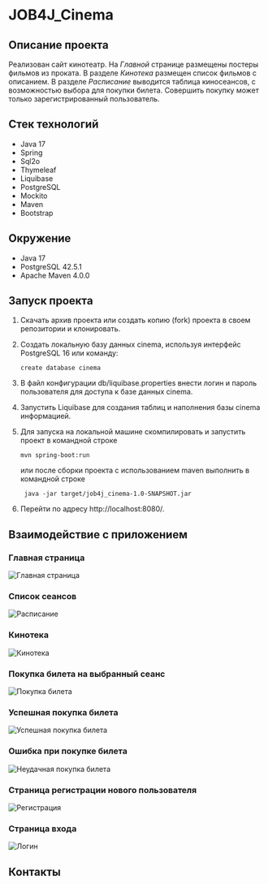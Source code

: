 # JOB4J_Cinema
## Описание проекта
Реализован сайт кинотеатр. 
На *Главной* странице размещены постеры фильмов из проката. В разделе 
*Кинотека* размещен список фильмов с описанием. В разделе *Расписание* 
выводится таблица киносеансов, с возможностью выбора для покупки билета. 
Совершить покупку может только зарегистрированный пользователь.

## Стек технологий
- Java 17
- Spring
- Sql2o
- Thymeleaf
- Liquibase
- PostgreSQL
- Mockito
- Maven
- Bootstrap

## Окружение
- Java 17
- PostgreSQL 42.5.1
- Apache Maven 4.0.0

## Запуск проекта
1. Скачать архив проекта или создать копию (fork) проекта в своем репозитории и клонировать.
2. Создать локальную базу данных cinema, используя интерфейс PostgreSQL 16 или команду:

   ```create database cinema```

3. В файл конфигурации db/liquibase.properties внести логин и пароль пользователя для доступа к базе данных cinema.
4. Запустить Liquibase для создания таблиц и наполнения базы cinema информацией.
5. Для запуска на локальной машине скомпилировать и запустить проект в командной строке 

      ```mvn spring-boot:run```
   
   или после сборки проекта с использованием maven выполнить в командной строке

      ``` java -jar target/job4j_cinema-1.0-SNAPSHOT.jar```
6. Перейти по адресу http://localhost:8080/.
## Взаимодействие с приложением

### Главная страница
![Главная страница](https://github.com/gretskih/cinema/blob/main/img/index.png)

### Список сеансов
![Расписание](https://github.com/gretskih/cinema/blob/main/img/raspisanie.png)

### Кинотека
![Кинотека](https://github.com/gretskih/cinema/blob/main/img/kinoteka.png)

### Покупка билета на выбранный сеанс
![Покупка билета](https://github.com/gretskih/cinema/blob/main/img/bye.png)

### Успешная покупка билета
![Успешная покупка билета](https://github.com/gretskih/cinema/blob/main/img/success.png)

### Ошибка при покупке билета
![Неудачная покупка билета](https://github.com/gretskih/cinema/blob/main/img/error.png)

### Страница регистрации нового пользователя
![Регистрация](https://github.com/gretskih/cinema/blob/main/img/registration.png)

### Страница входа
![Логин](https://github.com/gretskih/cinema/blob/main/img/login.png)
## Контакты

